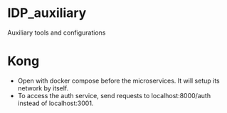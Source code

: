 # IDP_auxiliary
Auxiliary tools and configurations

# Kong
* Open with docker compose before the microservices. It will setup its network by itself.
* To access the auth service, send requests to localhost:8000/auth instead of localhost:3001.